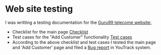 # Web site testing

I was writting a testing documentation for the <a href="https://demo.guru99.com/telecom/index.html">Guru99 telecome website:</a>

* Checklist for the main page <a href="https://docs.google.com/spreadsheets/d/13VRgls0yPVIi7UrWAzqLAYYrWyxMXDE3/edit?usp=sharing&ouid=105991118435181863322&rtpof=true&sd=true">Checklist</a> 
* Test cases for the "Add Customer" functionality <a href="https://drive.google.com/file/d/1X6bXLph-d7Orytl6jXusc1bZ3esyQA2V/view?usp=sharing">Test cases</a> 
* According to the above checklist and test cases I tested the main page and 'Add Customer' page and filed a <a href="https://drive.google.com/file/d/1ky8XRA9MVIEi_l0k4182bk8oangQuZC7/view?usp=sharing">Bug report</a>  in YouTrack system.
